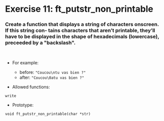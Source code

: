 # Exercise 11: ft_putstr_non_printable

### Create a function that displays a string of characters onscreen. If this string con- tains characters that aren’t printable, they’ll have to be displayed in the shape of hexadecimals (lowercase), preceeded by a "backslash".
<br>

- For example:
	- before: `"Coucou\ntu vas bien ?"`
	- after: `"Coucou\0atu vas bien ?"`

- Allowed functions:
```
write
```

- Prototype: 
```
void ft_putstr_non_printable(char *str)
```
